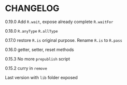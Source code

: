# CHANGELOG

0.19.0 Add `R.wait`, expose already complete `R.waitFor`

0.18.0 `R.anyType` `R.allType`

0.17.0 restore `R.is` original purpose. Rename `R.is` to `R.pass`

0.16.0 getter, setter, reset methods

0.15.3 No more `prepublish` script

0.15.2 curry in `remove`

Last version with `lib` folder exposed